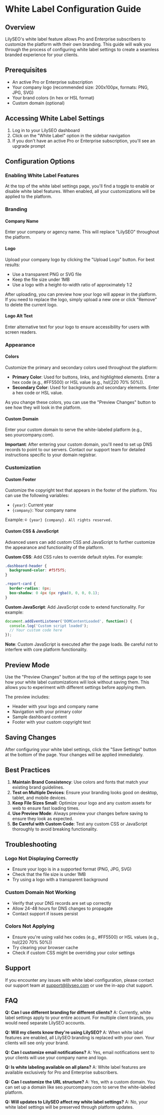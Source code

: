 # White Label Configuration Guide

## Overview

LilySEO's white label feature allows Pro and Enterprise subscribers to customize the platform with their own branding. This guide will walk you through the process of configuring white label settings to create a seamless branded experience for your clients.

## Prerequisites

- An active Pro or Enterprise subscription
- Your company logo (recommended size: 200x100px, formats: PNG, JPG, SVG)
- Your brand colors (in hex or HSL format)
- Custom domain (optional)

## Accessing White Label Settings

1. Log in to your LilySEO dashboard
2. Click on the "White Label" option in the sidebar navigation
3. If you don't have an active Pro or Enterprise subscription, you'll see an upgrade prompt

## Configuration Options

### Enabling White Label Features

At the top of the white label settings page, you'll find a toggle to enable or disable white label features. When enabled, all your customizations will be applied to the platform.

### Branding

#### Company Name

Enter your company or agency name. This will replace "LilySEO" throughout the platform.

#### Logo

Upload your company logo by clicking the "Upload Logo" button. For best results:
- Use a transparent PNG or SVG file
- Keep the file size under 1MB
- Use a logo with a height-to-width ratio of approximately 1:2

After uploading, you can preview how your logo will appear in the platform. If you need to replace the logo, simply upload a new one or click "Remove" to delete the current logo.

#### Logo Alt Text

Enter alternative text for your logo to ensure accessibility for users with screen readers.

### Appearance

#### Colors

Customize the primary and secondary colors used throughout the platform:

- **Primary Color**: Used for buttons, links, and highlighted elements. Enter a hex code (e.g., #FF5500) or HSL value (e.g., hsl(220 70% 50%)).
- **Secondary Color**: Used for backgrounds and secondary elements. Enter a hex code or HSL value.

As you change these colors, you can use the "Preview Changes" button to see how they will look in the platform.

#### Custom Domain

Enter your custom domain to serve the white-labeled platform (e.g., seo.yourcompany.com).

**Important**: After entering your custom domain, you'll need to set up DNS records to point to our servers. Contact our support team for detailed instructions specific to your domain registrar.

### Customization

#### Custom Footer

Customize the copyright text that appears in the footer of the platform. You can use the following variables:
- `{year}`: Current year
- `{company}`: Your company name

Example: `© {year} {company}. All rights reserved.`

#### Custom CSS & JavaScript

Advanced users can add custom CSS and JavaScript to further customize the appearance and functionality of the platform.

**Custom CSS**: Add CSS rules to override default styles. For example:
```css
.dashboard-header {
  background-color: #f5f5f5;
}

.report-card {
  border-radius: 8px;
  box-shadow: 0 4px 6px rgba(0, 0, 0, 0.1);
}
```

**Custom JavaScript**: Add JavaScript code to extend functionality. For example:
```javascript
document.addEventListener('DOMContentLoaded', function() {
  console.log('Custom script loaded');
  // Your custom code here
});
```

**Note**: Custom JavaScript is executed after the page loads. Be careful not to interfere with core platform functionality.

## Preview Mode

Use the "Preview Changes" button at the top of the settings page to see how your white label customizations will look without saving them. This allows you to experiment with different settings before applying them.

The preview includes:
- Header with your logo and company name
- Navigation with your primary color
- Sample dashboard content
- Footer with your custom copyright text

## Saving Changes

After configuring your white label settings, click the "Save Settings" button at the bottom of the page. Your changes will be applied immediately.

## Best Practices

1. **Maintain Brand Consistency**: Use colors and fonts that match your existing brand guidelines.
2. **Test on Multiple Devices**: Ensure your branding looks good on desktop, tablet, and mobile devices.
3. **Keep File Sizes Small**: Optimize your logo and any custom assets for web to ensure fast loading times.
4. **Use Preview Mode**: Always preview your changes before saving to ensure they look as expected.
5. **Be Careful with Custom Code**: Test any custom CSS or JavaScript thoroughly to avoid breaking functionality.

## Troubleshooting

### Logo Not Displaying Correctly
- Ensure your logo is in a supported format (PNG, JPG, SVG)
- Check that the file size is under 1MB
- Try using a logo with a transparent background

### Custom Domain Not Working
- Verify that your DNS records are set up correctly
- Allow 24-48 hours for DNS changes to propagate
- Contact support if issues persist

### Colors Not Applying
- Ensure you're using valid hex codes (e.g., #FF5500) or HSL values (e.g., hsl(220 70% 50%))
- Try clearing your browser cache
- Check if custom CSS might be overriding your color settings

## Support

If you encounter any issues with white label configuration, please contact our support team at support@lilyseo.com or use the in-app chat support.

## FAQ

**Q: Can I use different branding for different clients?**
A: Currently, white label settings apply to your entire account. For multiple client brands, you would need separate LilySEO accounts.

**Q: Will my clients know they're using LilySEO?**
A: When white label features are enabled, all LilySEO branding is replaced with your own. Your clients will see only your brand.

**Q: Can I customize email notifications?**
A: Yes, email notifications sent to your clients will use your company name and logo.

**Q: Is white labeling available on all plans?**
A: White label features are available exclusively for Pro and Enterprise subscribers.

**Q: Can I customize the URL structure?**
A: Yes, with a custom domain. You can set up a domain like seo.yourcompany.com to serve the white-labeled platform.

**Q: Will updates to LilySEO affect my white label settings?**
A: No, your white label settings will be preserved through platform updates. 